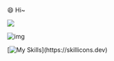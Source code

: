 😄 Hi~

<a href="https://github.com/anuraghazra/github-readme-stats">
  <img align="center" src="https://github-readme-stats.vercel.app/api?username=LLmoskk&count_private=true&show_icons=true" />
</a>


![img](https://github.com/user-attachments/assets/61068ca5-4cf9-431b-a390-1f26f3fdbf2c)


[![My Skills](https://skillicons.dev/icons?i=js,html,css,react,figma,jest,ts,vscode,)](https://skillicons.dev)
